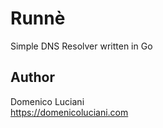 # Runnè

Simple DNS Resolver written in Go

## Author
Domenico Luciani    
https://domenicoluciani.com

